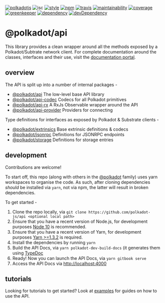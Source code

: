 [![polkadotjs](https://img.shields.io/badge/polkadot-js-orange.svg?style=flat-square)](https://polkadot.js.org)
![isc](https://img.shields.io/badge/license-ISC-lightgrey.svg?style=flat-square)
[![style](https://img.shields.io/badge/code%20style-semistandard-lightgrey.svg?style=flat-square)](https://github.com/Flet/semistandard)
[![npm](https://img.shields.io/npm/v/@polkadot/api.svg?style=flat-square)](https://www.npmjs.com/package/@polkadot/api)
[![travis](https://img.shields.io/travis/polkadot-js/api.svg?style=flat-square)](https://travis-ci.org/polkadot-js/api)
[![maintainability](https://img.shields.io/codeclimate/maintainability/polkadot-js/api.svg?style=flat-square)](https://codeclimate.com/github/polkadot-js/api/maintainability)
[![coverage](https://img.shields.io/coveralls/polkadot-js/api.svg?style=flat-square)](https://coveralls.io/github/polkadot-js/api?branch=master)
[![greenkeeper](https://img.shields.io/badge/greenkeeper-enabled-brightgreen.svg?style=flat-square)](https://greenkeeper.io/)
[![dependency](https://david-dm.org/polkadot-js/api.svg?style=flat-square)](https://david-dm.org/polkadot-js/api)
[![devDependency](https://david-dm.org/polkadot-js/api/dev-status.svg?style=flat-square&path=packages/api-provider)](https://david-dm.org/polkadot-js/api#info=devDependencies)

# @polkadot/api

This library provides a clean wrapper around all the methods exposed by a Polkadot/Subtrate network client. For complete documentation around the classes, interfaces and their use, visit the [documentation portal](https://polkadot.js.org/api/).

## overview

The API is split up into a number of internal packages -

- [@polkadot/api](packages/api/) The low-level base API library
- [@polkadot/api-codec](packages/api-codec/) Codecs for all Polkadot primitives
- [@polkadot/api-rx](packages/api-rx/) A RxJs Observable wrapper around the API
- [@polkadot/api-provider](packages/api-provider/) Providers for connecting

Type definitions for interfaces as exposed by Polkadot & Substrate clients -

- [@polkadot/extrinsics](packages/type-extrinsics/) Base extrinsic definitions & codecs
- [@polkadot/jsonrpc](packages/type-jsonrpc/) Definitions for JSONRPC endpoints
- [@polkadot/storage](packages/type-storage/) Definitions for storage entries

## development

Contributions are welcome!

To start off, this repo (along with others in the [@polkadot](https://github.com/polkadot-js/) family) uses yarn workspaces to organise the code. As such, after cloning dependencies _should_ be installed via `yarn`, not via npm, the latter will result in broken dependencies.

To get started -

1. Clone the repo locally, via `git clone https://github.com/polkadot-js/api <optional local path>`
2. Ensure that you have a recent version of Node.js, for development purposes [Node 10](https://nodejs.org/en/) is recommended.
3. Ensure that you have a recent version of Yarn, for development purposes [Yarn >=1.3.2](https://yarnpkg.com/docs/install) is required.
4. Install the dependencies by running `yarn`
5. Build the API Docs, via `yarn polkadot-dev-build-docs` (it generates them using [TypeDoc](https://typedoc.org/)
5. Ready! Now you can launch the API Docs, via `yarn gitbook serve`
6. Access the API Docs via [http://localhost:4000](http://localhost:4000)

## tutorials

Looking for tutorials to get started? Look at [examples](https://polkadot.js.org/api/examples/) for guides on how to use the API.